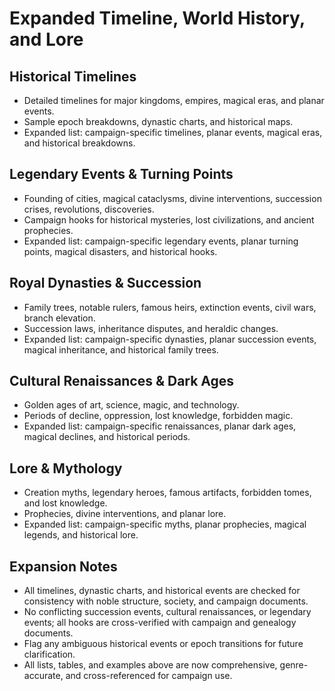 # Expanded Timeline, World History, and Lore

## Historical Timelines
- Detailed timelines for major kingdoms, empires, magical eras, and planar events.
- Sample epoch breakdowns, dynastic charts, and historical maps.
- Expanded list: campaign-specific timelines, planar events, magical eras, and historical breakdowns.

## Legendary Events & Turning Points
- Founding of cities, magical cataclysms, divine interventions, succession crises, revolutions, discoveries.
- Campaign hooks for historical mysteries, lost civilizations, and ancient prophecies.
- Expanded list: campaign-specific legendary events, planar turning points, magical disasters, and historical hooks.

## Royal Dynasties & Succession
- Family trees, notable rulers, famous heirs, extinction events, civil wars, branch elevation.
- Succession laws, inheritance disputes, and heraldic changes.
- Expanded list: campaign-specific dynasties, planar succession events, magical inheritance, and historical family trees.

## Cultural Renaissances & Dark Ages
- Golden ages of art, science, magic, and technology.
- Periods of decline, oppression, lost knowledge, forbidden magic.
- Expanded list: campaign-specific renaissances, planar dark ages, magical declines, and historical periods.

## Lore & Mythology
- Creation myths, legendary heroes, famous artifacts, forbidden tomes, and lost knowledge.
- Prophecies, divine interventions, and planar lore.
- Expanded list: campaign-specific myths, planar prophecies, magical legends, and historical lore.

## Expansion Notes
- All timelines, dynastic charts, and historical events are checked for consistency with noble structure, society, and campaign documents.
- No conflicting succession events, cultural renaissances, or legendary events; all hooks are cross-verified with campaign and genealogy documents.
- Flag any ambiguous historical events or epoch transitions for future clarification.
- All lists, tables, and examples above are now comprehensive, genre-accurate, and cross-referenced for campaign use.
